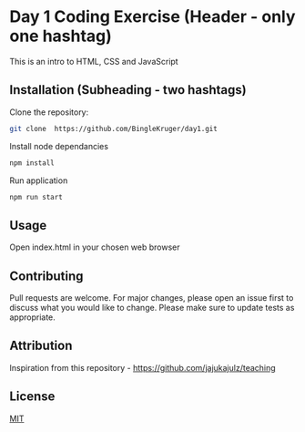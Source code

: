 # Day 1 Coding Exercise (Header - only one hashtag)

This is an intro to HTML, CSS and JavaScript

## Installation (Subheading - two hashtags)

Clone the repository:

```bash
git clone  https://github.com/BingleKruger/day1.git
```

Install node dependancies

```bash
npm install
```

Run application

```bash
npm run start
```

## Usage

Open index.html in your chosen web browser

## Contributing

Pull requests are welcome. For major changes, please open an issue first to discuss what you would like to change.
Please make sure to update tests as appropriate.

## Attribution

Inspiration from this repository - https://github.com/jajukajulz/teaching

## License

[MIT](https://choosealicense.com/licenses/mit/)
